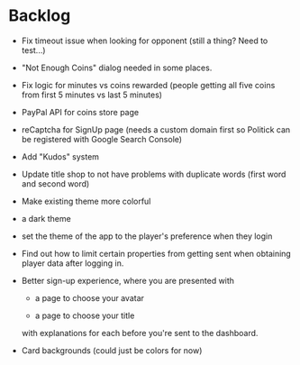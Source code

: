 # Backlog

* Fix timeout issue when looking for opponent (still a thing? Need to test...)

* "Not Enough Coins" dialog needed in some places.

* Fix logic for minutes vs coins rewarded (people getting all five coins from first 5 minutes vs last 5 minutes)

* PayPal API for coins store page

* reCaptcha for SignUp page (needs a custom domain first so Politick can be registered with Google Search Console)

* Add "Kudos" system

* Update title shop to not have problems with duplicate words (first word and second word)

* Make existing theme more colorful

* a dark theme

* set the theme of the app to the player's preference when they login

* Find out how to limit certain properties from getting sent when obtaining player data after logging in.

* Better sign-up experience, where you are presented with
  
  * a page to choose your avatar
  
  * a page to choose your title
  
  with explanations for each before you're sent to the dashboard.

* Card backgrounds (could just be colors for now)
